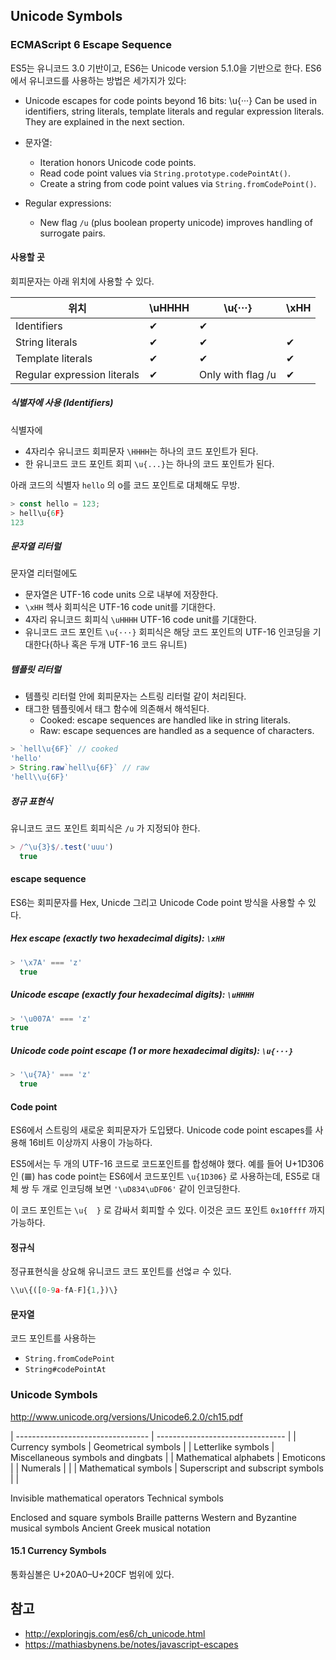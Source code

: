 ## Unicode Symbols


### ECMAScript 6 Escape Sequence

ES5는 유니코드 3.0 기반이고, ES6는 Unicode version 5.1.0을 기반으로 한다. ES6에서 유니코드를 사용하는 방법은 세가지가 있다:

 - Unicode escapes for code points beyond 16 bits: \u{···}
Can be used in identifiers, string literals, template literals and regular expression literals. They are explained in the next section.

 - 문자열:
    - Iteration honors Unicode code points.
    - Read code point values via `String.prototype.codePointAt()`.
    - Create a string from code point values via `String.fromCodePoint()`.

 - Regular expressions:
    - New flag `/u` (plus boolean property unicode) improves handling of surrogate pairs.

#### 사용할 곳

회피문자는 아래 위치에 사용할 수 있다.

|              위치             | \uHHHH |     \u{···}    |  \xHH |
| ---------------------------- | ----- | ---------------  | ----- |
| Identifiers                  | ✔     |         ✔        |       |  
| String literals              |  ✔    |         ✔        |   ✔   |
| Template literals            |  ✔    |         ✔        |   ✔   |
| Regular expression literals  | ✔     | Only with flag /u|   ✔   |

##### 식별자에 사용 (Identifiers)

식별자에 
 - 4자리수 유니코드 회피문자 `\HHHH`는 하나의 코드 포인트가 된다.
 - 한 유니코드 코드 포인트 회피 `\u{...}`는 하나의 코드 포인트가 된다.

아래 코드의 식별자 `hello` 의 o를 코드 포인트로 대체해도 무방.

```js
> const hello = 123;
> hell\u{6F}
123
```


##### 문자열 리터럴

문자열 리터럴에도 

- 문자열은 UTF-16 code units 으로 내부에 저장한다.
- `\xHH` 헥사 회피식은 UTF-16 code unit를 기대한다.
- 4자리 유니코드 회피식 `\uHHHH` UTF-16 code unit를 기대한다.
- 유니코드 코드 포인트 `\u{···}` 회피식은 해당 코드 포인트의 UTF-16 인코딩을 기대한다(하나 혹은 두개 UTF-16 코드 유니트)


##### 템플릿 리터럴

- 템플릿 리터럴 안에 회피문자는 스트링 리터럴 같이 처리된다.
- 태그한 템플릿에서 태그 함수에 의존해서 해석된다.
  - Cooked: escape sequences are handled like in string literals.
  - Raw: escape sequences are handled as a sequence of characters.

```ts
> `hell\u{6F}` // cooked
'hello'
> String.raw`hell\u{6F}` // raw
'hell\\u{6F}'
```

##### 정규 표현식

유니코드 코드 포인트 회피식은 `/u` 가 지정되야 한다.

```ts
> /^\u{3}$/.test('uuu')
  true
```



#### escape sequence

ES6는 회피문자를 Hex, Unicde 그리고 Unicode Code point 방식을 사용할 수 있다.

##### Hex escape (exactly two hexadecimal digits): `\xHH`

```js
> '\x7A' === 'z'
  true
```

##### Unicode escape (exactly four hexadecimal digits): `\uHHHH`

```js
> '\u007A' === 'z'
true
```

##### Unicode code point escape (1 or more hexadecimal digits): `\u{···}`

```js
> '\u{7A}' === 'z'
  true
```


#### Code point

ES6에서 스트링의 새로운 회피문자가 도입됐다. Unicode code point escapes를 사용해 16비트 이상까지 사용이 가능하다. 

ES5에서는 두 개의 UTF-16 코드로 코드포인트를 합성해야 했다. 예를 들어 U+1D306 인 (𝌆) has code point는 ES6에서 코드포인트 `\u{1D306}` 로 사용하는데, ES5로 대체 쌍 두 개로 인코딩해 보면 `'\uD834\uDF06'` 같이 인코딩한다.

이 코드 포인트는  `\u{  }` 로 감싸서 회피할 수 있다. 이것은 코드 포인트 `0x10ffff` 까지 가능하다.

#### 정규식

정규표현식을 상요해 유니코드 코드 포인트를 선얺ㄹ 수 있다.

```js
\\u\{([0-9a-fA-F]{1,})\}
```


#### 문자열

코드 포인트를 사용하는 
 - `String.fromCodePoint`
 - `String#codePointAt`


### Unicode Symbols

http://www.unicode.org/versions/Unicode6.2.0/ch15.pdf

| --------------------------------- | -------------------------------- |
| Currency symbols                  | Geometrical symbols |
| Letterlike symbols                | Miscellaneous symbols and dingbats |
| Mathematical alphabets            | Emoticons |
| Numerals                          | |
| Mathematical symbols 
| Superscript and subscript symbols | |

Invisible mathematical operators Technical symbols


Enclosed and square symbols
Braille patterns
Western and Byzantine musical symbols Ancient Greek musical notation

#### 15.1 Currency Symbols

통화심볼은 U+20A0–U+20CF 범위에 있다.


## 참고
 - http://exploringjs.com/es6/ch_unicode.html
 - https://mathiasbynens.be/notes/javascript-escapes